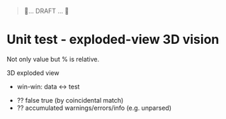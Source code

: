 > 🚧... DRAFT ... 🚧

# Unit test - exploded-view 3D vision

Not only value but % is relative.

3D exploded view

+ win-win: data <-> test
* ?? false true (by coincidental match)
* ?? accumulated warnings/errors/info (e.g. unparsed)
